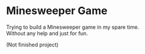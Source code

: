 # Minesweeper Game

Trying to build a Minesweeper game in my spare time. </br>
Without any help and just for fun.

(Not finished project)
